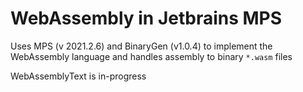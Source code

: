 # WebAssembly in Jetbrains MPS

Uses MPS (v 2021.2.6) and BinaryGen (v1.0.4) to implement the WebAssembly language and handles assembly to binary `*.wasm` files

WebAssemblyText is in-progress
